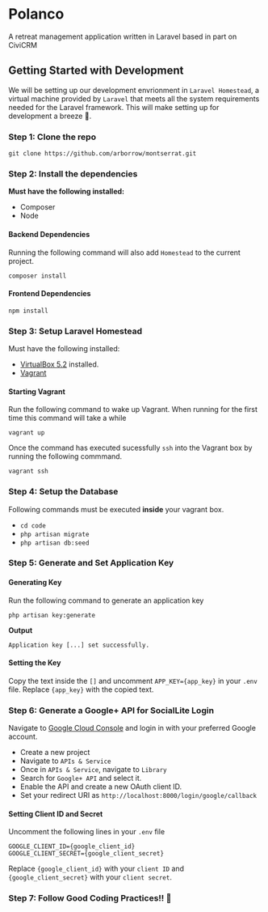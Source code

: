# Polanco
A retreat management application written in Laravel based in part on CiviCRM

## Getting Started with Development
We will be setting up our development envrionment in `Laravel Homestead`, a virtual machine provided by `Laravel` that meets all the system requirements needed for the Laravel framework. This will make setting up for development a breeze 💨.

### Step 1: Clone the repo
```
git clone https://github.com/arborrow/montserrat.git
```

### Step 2: Install the dependencies
**Must have the following installed:**
* Composer
* Node
#### Backend Dependencies
Running the following command will also add `Homestead` to the current project.
```
composer install
```
#### Frontend Dependencies
```
npm install
```

### Step 3: Setup Laravel Homestead
Must have the following installed:
* [VirtualBox 5.2](https://www.virtualbox.org/wiki/Downloads) installed.
* [Vagrant](https://www.vagrantup.com/downloads.html)

#### Starting Vagrant
Run the following command to wake up Vagrant. When running for the first time this command will take a while
```
vagrant up
```
Once the command has executed sucessfully `ssh` into the Vagrant box by running the following commmand.
```
vagrant ssh
```

### Step 4: Setup the Database
Following commands must be executed **inside** your vagrant box.
* `cd code`
* `php artisan migrate`
* `php artisan db:seed` 

### Step 5: Generate and Set Application Key
#### Generating Key
Run the following command to generate an application key
```
php artisan key:generate
```
**Output**
```
Application key [...] set successfully.
```
#### Setting the Key
Copy the text inside the `[]` and uncomment `APP_KEY={app_key}` in your `.env` file. Replace `{app_key}` with the copied text.

### Step 6: Generate a Google+ API for SocialLite Login
Navigate to [Google Cloud Console](https://console.cloud.google.com/) and login in with your preferred Google account.

* Create a new project
* Navigate to `APIs & Service`
* Once in `APIs & Service`, navigate to `Library`
* Search for `Google+ API` and select it.
* Enable the API and create a new OAuth client ID.
* Set your redirect URI as `http://localhost:8000/login/google/callback`

#### Setting Client ID and Secret
Uncomment the following lines in your `.env` file
```
GOOGLE_CLIENT_ID={google_client_id}
GOOGLE_CLIENT_SECRET={google_client_secret}
```
Replace `{google_client_id}` with your `client ID` and `{google_client_secret}` with your `client secret`.

### Step 7: Follow Good Coding Practices!! 🤗